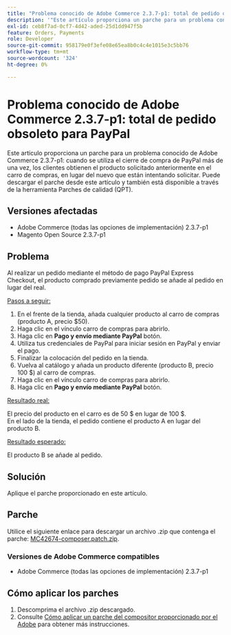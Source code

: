 ```yaml
---
title: "Problema conocido de Adobe Commerce 2.3.7-p1: total de pedido obsoleto para PayPal"
description: '"Este artículo proporciona un parche para un problema conocido en Adobe Commerce 2.3.7-p1: cuando se utiliza el cierre de compra de PayPal más de una vez, los clientes obtienen el producto solicitado anteriormente en el carro, en lugar del nuevo que están intentando solicitar".'
exl-id: ceb8f7ad-0cf7-4d42-aded-25d1dd947f5b
feature: Orders, Payments
role: Developer
source-git-commit: 958179e0f3efe08e65ea8b0c4c4e1015e3c5bb76
workflow-type: tm+mt
source-wordcount: '324'
ht-degree: 0%

---
```


# Problema conocido de Adobe Commerce 2.3.7-p1: total de pedido obsoleto para PayPal

Este artículo proporciona un parche para un problema conocido de Adobe Commerce 2.3.7-p1: cuando se utiliza el cierre de compra de PayPal más de una vez, los clientes obtienen el producto solicitado anteriormente en el carro de compras, en lugar del nuevo que están intentando solicitar.
Puede descargar el parche desde este artículo y también está disponible a través de la herramienta Parches de calidad (QPT).

## Versiones afectadas

* Adobe Commerce (todas las opciones de implementación) 2.3.7-p1
* Magento Open Source 2.3.7-p1

## Problema

Al realizar un pedido mediante el método de pago PayPal Express Checkout, el producto comprado previamente pedido se añade al pedido en lugar del real.

<u>Pasos a seguir:</u>

1. En el frente de la tienda, añada cualquier producto al carro de compras (producto A, precio $50).
1. Haga clic en el vínculo carro de compras para abrirlo.
1. Haga clic en **Pago y envío mediante PayPal** botón.
1. Utiliza tus credenciales de PayPal para iniciar sesión en PayPal y enviar el pago.
1. Finalizar la colocación del pedido en la tienda.
1. Vuelva al catálogo y añada un producto diferente (producto B, precio 100 $) al carro de compras.
1. Haga clic en el vínculo carro de compras para abrirlo.
1. Haga clic en **Pago y envío mediante PayPal** botón.

<u>Resultado real:</u>

El precio del producto en el carro es de 50 $ en lugar de 100 $.<br/>
En el lado de la tienda, el pedido contiene el producto A en lugar del producto B.

<u>Resultado esperado:</u>

El producto B se añade al pedido.

## Solución

Aplique el parche proporcionado en este artículo.

## Parche

Utilice el siguiente enlace para descargar un archivo .zip que contenga el parche: [MC42674-composer.patch.zip](assets/MC42674-composer.patch.zip).

### Versiones de Adobe Commerce compatibles

* Adobe Commerce (todas las opciones de implementación) 2.3.7-p1

## Cómo aplicar los parches

1. Descomprima el archivo .zip descargado.
1. Consulte [Cómo aplicar un parche del compositor proporcionado por el Adobe](/help/how-to/general/how-to-apply-a-composer-patch-provided-by-magento.md) para obtener más instrucciones.
